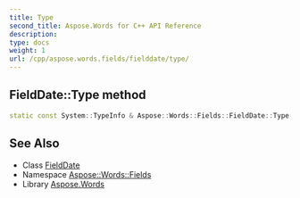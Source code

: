 ```yaml
---
title: Type
second_title: Aspose.Words for C++ API Reference
description: 
type: docs
weight: 1
url: /cpp/aspose.words.fields/fielddate/type/
---
```

## FieldDate::Type method




```cpp
static const System::TypeInfo & Aspose::Words::Fields::FieldDate::Type()
```

## See Also

* Class [FieldDate](../)
* Namespace [Aspose::Words::Fields](../../)
* Library [Aspose.Words](../../../)
